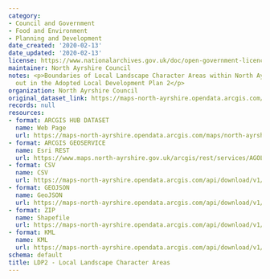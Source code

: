 ```yaml
---
category:
- Council and Government
- Food and Environment
- Planning and Development
date_created: '2020-02-13'
date_updated: '2020-02-13'
license: https://www.nationalarchives.gov.uk/doc/open-government-licence/version/3/
maintainer: North Ayrshire Council
notes: <p>Boundaries of Local Landscape Character Areas within North Ayrshire as set
  out in the Adopted Local Development Plan 2</p>
organization: North Ayrshire Council
original_dataset_link: https://maps-north-ayrshire.opendata.arcgis.com/maps/north-ayrshire::ldp2-local-landscape-character-areas
records: null
resources:
- format: ARCGIS HUB DATASET
  name: Web Page
  url: https://maps-north-ayrshire.opendata.arcgis.com/maps/north-ayrshire::ldp2-local-landscape-character-areas
- format: ARCGIS GEOSERVICE
  name: Esri REST
  url: https://www.maps.north-ayrshire.gov.uk/arcgis/rest/services/AGOL/Open_Data_Portal4/MapServer/55
- format: CSV
  name: CSV
  url: https://maps-north-ayrshire.opendata.arcgis.com/api/download/v1/items/827e8052f50d4b0f84bae1b2d2b1f0d8/csv?layers=55
- format: GEOJSON
  name: GeoJSON
  url: https://maps-north-ayrshire.opendata.arcgis.com/api/download/v1/items/827e8052f50d4b0f84bae1b2d2b1f0d8/geojson?layers=55
- format: ZIP
  name: Shapefile
  url: https://maps-north-ayrshire.opendata.arcgis.com/api/download/v1/items/827e8052f50d4b0f84bae1b2d2b1f0d8/shapefile?layers=55
- format: KML
  name: KML
  url: https://maps-north-ayrshire.opendata.arcgis.com/api/download/v1/items/827e8052f50d4b0f84bae1b2d2b1f0d8/kml?layers=55
schema: default
title: LDP2 - Local Landscape Character Areas
---
```

